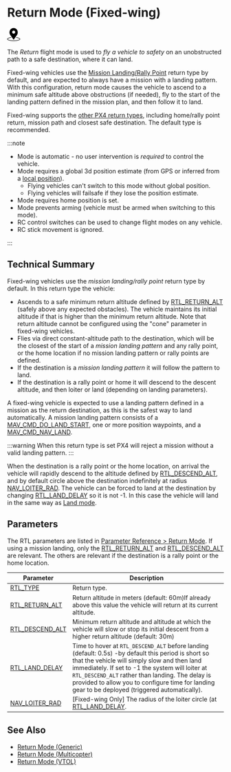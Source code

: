 # Return Mode (Fixed-wing)

[<img src="../../assets/site/position_fixed.svg" title="Position fix required (e.g. GPS)" width="30px" />](../getting_started/flight_modes.md#key_position_fixed)

The _Return_ flight mode is used to _fly a vehicle to safety_ on an unobstructed path to a safe destination, where it can land.

Fixed-wing vehicles use the [Mission Landing/Rally Point](../flight_modes/return.md#mission-landing-rally-point-return-type-rtl-type-1) return type by default, and are expected to always have a mission with a landing pattern.
With this configuration, return mode causes the vehicle to ascend to a minimum safe altitude above obstructions (if needed), fly to the start of the landing pattern defined in the mission plan, and then follow it to land.

Fixed-wing supports the [other PX4 return types](../flight_modes/return.md#return-types-rtl-type), including home/rally point return, mission path and closest safe destination.
The default type is recommended.

:::note

- Mode is automatic - no user intervention is _required_ to control the vehicle.
- Mode requires a global 3d position estimate (from GPS or inferred from a [local position](../ros/external_position_estimation.md#enabling-auto-modes-with-a-local-position)).
  - Flying vehicles can't switch to this mode without global position.
  - Flying vehicles will failsafe if they lose the position estimate.
- Mode requires home position is set.
- Mode prevents arming (vehicle must be armed when switching to this mode).
- RC control switches can be used to change flight modes on any vehicle.
- RC stick movement is ignored.

<!-- https://github.com/PX4/PX4-Autopilot/blob/main/src/modules/commander/ModeUtil/mode_requirements.cpp -->

:::

## Technical Summary

Fixed-wing vehicles use the _mission landing/rally point_ return type by default.
In this return type the vehicle:

- Ascends to a safe minimum return altitude defined by [RTL_RETURN_ALT](#RTL_RETURN_ALT) (safely above any expected obstacles).
  The vehicle maintains its initial altitude if that is higher than the minimum return altitude.
  Note that return altitude cannot be configured using the "cone" parameter in fixed-wing vehicles.
- Flies via direct constant-altitude path to the destination, which will be the closest of the start of a _mission landing pattern_ and any rally point, or the home location if no mission landing pattern or rally points are defined.
- If the destination is a _mission landing pattern_ it will follow the pattern to land.
- If the destination is a rally point or home it will descend to the descent altitude, and then loiter or land (depending on landing parameters).

A fixed-wing vehicle is expected to use a landing pattern defined in a mission as the return destination, as this is the safest way to land automatically.
A mission landing pattern consists of a [MAV_CMD_DO_LAND_START](https://mavlink.io/en/messages/common.html#MAV_CMD_DO_LAND_START), one or more position waypoints, and a [MAV_CMD_NAV_LAND](https://mavlink.io/en/messages/common.html#MAV_CMD_NAV_LAND).

:::warning
When this return type is set PX4 will reject a mission without a valid landing pattern.
:::

When the destination is a rally point or the home location, on arrival the vehicle will rapidly descend to the altitude defined by [RTL_DESCEND_ALT](#RTL_DESCEND_ALT), and by default circle above the destination indefinitely at radius [NAV_LOITER_RAD](#NAV_LOITER_RAD).
The vehicle can be forced to land at the destination by changing [RTL_LAND_DELAY](#RTL_LAND_DELAY) so it is not -1.
In this case the vehicle will land in the same way as [Land mode](../flight_modes_fw/land.md).

## Parameters

The RTL parameters are listed in [Parameter Reference > Return Mode](../advanced_config/parameter_reference.md#return-mode).
If using a mission landing, only the [RTL_RETURN_ALT](#RTL_RETURN_ALT) and [RTL_DESCEND_ALT](#RTL_DESCEND_ALT) are relevant.
The others are relevant if the destination is a rally point or the home location.

| Parameter                                                                                                | Description                                                                                                                                                                                                                                                                                                                                                      |
| -------------------------------------------------------------------------------------------------------- | ---------------------------------------------------------------------------------------------------------------------------------------------------------------------------------------------------------------------------------------------------------------------------------------------------------------------------------------------------------------- |
| <a id="RTL_TYPE"></a>[RTL_TYPE](../advanced_config/parameter_reference.md#RTL_TYPE)                      | Return type.                                                                                                                                                                                                                                                                                                                                                     |
| <a id="RTL_RETURN_ALT"></a>[RTL_RETURN_ALT](../advanced_config/parameter_reference.md#RTL_RETURN_ALT)    | Return altitude in meters (default: 60m)If already above this value the vehicle will return at its current altitude.                                                                                                                                                                                                                                             |
| <a id="RTL_DESCEND_ALT"></a>[RTL_DESCEND_ALT](../advanced_config/parameter_reference.md#RTL_DESCEND_ALT) | Minimum return altitude and altitude at which the vehicle will slow or stop its initial descent from a higher return altitude (default: 30m)                                                                                                                                                                                                                     |
| <a id="RTL_LAND_DELAY"></a>[RTL_LAND_DELAY](../advanced_config/parameter_reference.md#RTL_LAND_DELAY)    | Time to hover at `RTL_DESCEND_ALT` before landing (default: 0.5s) -by default this period is short so that the vehicle will simply slow and then land immediately. If set to -1 the system will loiter at `RTL_DESCEND_ALT` rather than landing. The delay is provided to allow you to configure time for landing gear to be deployed (triggered automatically). |
| <a id="NAV_LOITER_RAD"></a>[NAV_LOITER_RAD](../advanced_config/parameter_reference.md#NAV_LOITER_RAD)    | [Fixed-wing Only] The radius of the loiter circle (at [RTL_LAND_DELAY](#RTL_LAND_DELAY).                                                                                                                                                                                                                                                                         |

## See Also

- [Return Mode (Generic)](../flight_modes/return.md)
- [Return Mode (Multicopter)](../flight_modes_mc/return.md)
- [Return Mode (VTOL)](../flight_modes_vtol/return.md)
